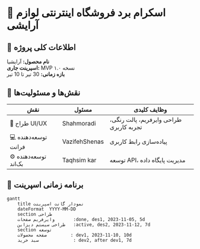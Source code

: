 # 🧴 اسکرام برد فروشگاه اینترنتی لوازم آرایشی  

## 🎯 اطلاعات کلی پروژه  
**نام محصول:** آرایشیا  
**اسپرینت جاری:** MVP نسخه ۱.۰  
**بازه زمانی:** 30 تیر تا 10 تیر   

## 👥 نقش‌ها و مسئولیت‌ها  
| نقش | مسئول | وظایف کلیدی |  
|------|--------|--------------|  
| 🎨 طراح UI/UX | Shahmoradi | طراحی وایرفریم، پالت رنگی، تجربه کاربری |  
| 💻 توسعه‌دهنده فرانت | VazifehShenas | پیاده‌سازی رابط کاربری |  
| ⚙️ توسعه‌دهنده بک‌اند | Taqhsim kar | توسعه API، مدیریت پایگاه داده |  

## 📅 برنامه زمانی اسپرینت  
```mermaid  
gantt  
    title نمودار گانت اسپرینت  
    dateFormat  YYYY-MM-DD  
    section طراحی  
    وایرفریم صفحات       :done, des1, 2023-11-05, 5d  
    طراحی سیستم دیزاین   :active, des2, 2023-11-12, 7d  
    section توسعه  
    صفحه محصولات         : dev1, 2023-11-10, 10d  
    سبد خرید             : dev2, after dev1, 7d  